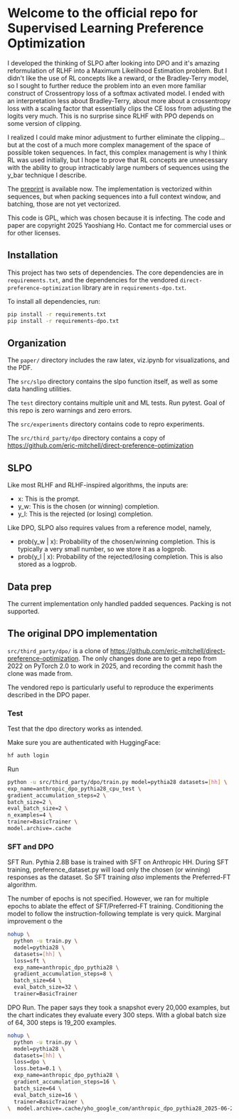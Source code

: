 # Welcome to the official repo for Supervised Learning Preference Optimization

I developed the thinking of SLPO after looking into DPO and it's amazing
reformulation of RLHF into a Maximum Likelihood Estimation problem. But
I didn't like the use of RL concepts like a reward, or the Bradley-Terry
model, so I sought to further reduce the problem into an even more
familiar construct of Crossentropy loss of a softmax activated model. I ended
with an interpretation less about Bradley-Terry, about more about a 
crossentropy loss with a scaling factor that essentially clips the 
CE loss from adjusting the logits very much. This is no surprise since
RLHF with PPO depends on some version of clipping. 

I realized I could make minor adjustment to further eliminate the clipping...
but at the cost of a much more complex management of the space of possible
token sequences. In fact, this complex management is why I think RL was
used initially, but I hope to prove that RL concepts are 
unnecessary with the ability to group intracticably large numbers of
sequences using the y_bar technique I describe. 

The [preprint](https://www.techrxiv.org/users/888076/articles/1267902-supervised-learning-preference-optimization-rethinking-rlhf-and-dpo-as-supervised-learning)
 is available now. The implementation is vectorized within sequences,
but when packing sequences into a full context window, and batching,
those are not yet vectorized.

This code is GPL, which was chosen because it is infecting. The code and
paper are copyright 2025 Yaoshiang Ho. Contact me for commercial
uses or for other licenses.

## Installation

This project has two sets of dependencies. The core dependencies are in 
`requirements.txt`, and the dependencies for the vendored 
`direct-preference-optimization` library are in `requirements-dpo.txt`.

To install all dependencies, run:

```bash
pip install -r requirements.txt
pip install -r requirements-dpo.txt
```

## Organization

The `paper/` directory includes the raw latex, viz.ipynb for visualizations,
and the PDF.

The `src/slpo` directory contains the slpo function itself, as well
as some data handling utilities. 

The `test` directory contains multiple unit and ML tests. Run pytest. Goal
of this repo is zero warnings and zero errors. 

The `src/experiments` directory contains code to repro experiments.

The `src/third_party/dpo` directory contains a copy of https://github.com/eric-mitchell/direct-preference-optimization

## SLPO

Like most RLHF and RLHF-inspired algorithms, the inputs are:

* x: This is the prompt.
* y_w: This is the chosen (or winning) completion.
* y_l: This is the rejected (or losing) completion.

Like DPO, SLPO also requires values from a reference model, namely,
* prob(y_w | x): Probability of the chosen/winning completion. This is 
  typically a very small number, so we store it as a logprob.
* prob(y_l | x): Probability of the rejected/losing completion. This is 
  also stored as a logprob.

## Data prep

The current implementation only handled padded sequences. Packing is not supported.

## The original DPO implementation

`src/third_party/dpo/` is a clone of
https://github.com/eric-mitchell/direct-preference-optimization. The
only changes done are to get a repo from 2022 on PyTorch 2.0 to work 
in 2025, and recording the commit hash the clone was made from.

The vendored repo is particularly useful to reproduce the experiments described in the DPO paper. 

### Test 

Test that the dpo directory works as intended.

Make sure you are authenticated with HuggingFace:

```sh
hf auth login
```

Run
```sh
python -u src/third_party/dpo/train.py model=pythia28 datasets=[hh] \
exp_name=anthropic_dpo_pythia28_cpu_test \
gradient_accumulation_steps=2 \
batch_size=2 \
eval_batch_size=2 \
n_examples=4 \
trainer=BasicTrainer \
model.archive=.cache
```

### SFT and DPO

SFT Run. Pythia 2.8B base is trained with SFT on Anthropic HH. During SFT
training, preference_dataset.py will load only the chosen (or winning)
responses as the dataset. So SFT training *also* implements the Preferred-FT
algorithm. 

The number of epochs is not specified. However, we ran for multiple epochs to ablate the effect of SFT/Preferred-FT training. Conditioning the model to follow the instruction-following template is very quick. Marginal improvement o
the 
```sh
nohup \
  python -u train.py \
  model=pythia28 \
  datasets=[hh] \
  loss=sft \
  exp_name=anthropic_dpo_pythia28 \
  gradient_accumulation_steps=8 \
  batch_size=64 \
  eval_batch_size=32 \
  trainer=BasicTrainer
```

DPO Run. The paper says they took a snapshot every 20,000 examples, but the 
chart indicates they evaluate every 300 steps. With a global batch size of 
64, 300 steps is 19_200 examples. 

```sh
nohup \
  python -u train.py \
  model=pythia28 \
  datasets=[hh] \
  loss=dpo \
  loss.beta=0.1 \
  exp_name=anthropic_dpo_pythia28 \
  gradient_accumulation_steps=16 \
  batch_size=64 \
  eval_batch_size=16 \
  trainer=BasicTrainer \
\  model.archive=.cache/yho_google_com/anthropic_dpo_pythia28_2025-06-29_22-10-00_490115/LATEST/policy.pt
```
